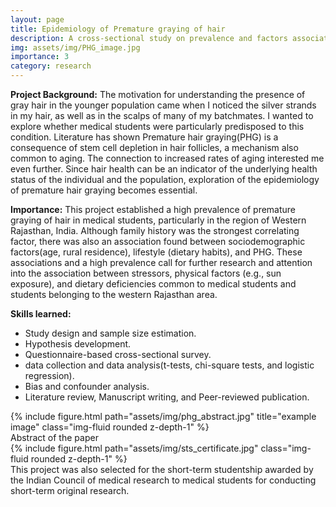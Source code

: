 ```yaml
---
layout: page
title: Epidemiology of Premature graying of hair
description: A cross-sectional study on prevalence and factors associated with hair graying at a young age.
img: assets/img/PHG_image.jpg
importance: 3
category: research
---
```


**Project Background:** The motivation for understanding the presence of gray hair in the younger population came when I noticed the silver strands in my hair, as well as in the scalps of many of my batchmates. I wanted to explore whether medical students were particularly predisposed to this condition. Literature has shown Premature hair graying(PHG) is a consequence of stem cell depletion in hair follicles, a mechanism also common to aging. The connection to increased rates of aging interested me even further. Since hair health can be an indicator of the underlying health status of the individual and the population, exploration of the epidemiology  of premature hair graying becomes essential.

**Importance:** This project established a high prevalence of premature graying of hair in medical students, particularly in the region of Western Rajasthan, India. Although family history was the strongest correlating factor, there was also an association found between sociodemographic factors(age, rural residence), lifestyle (dietary habits), and PHG. These associations and a high prevalence call for further research and attention into the association between stressors, physical factors (e.g., sun exposure), and dietary deficiencies common to medical students and students belonging to the western Rajasthan area.

**Skills learned:** 
- Study design and sample size estimation.
- Hypothesis development.
- Questionnaire-based cross-sectional survey.
- data collection and data analysis(t-tests, chi-square tests, and logistic regression).
- Bias and confounder analysis.
- Literature review, Manuscript writing, and Peer-reviewed publication.
                    
<div class="row">
    <div class="col-sm mt-3 mt-md-0">
        {% include figure.html path="assets/img/phg_abstract.jpg" title="example image" class="img-fluid rounded z-depth-1" %}
    </div>
</div>
<div class="caption">
     Abstract of the paper
</div>
<div class="row">
    <div class="col-sm mt-3 mt-md-0">
        {% include figure.html path="assets/img/sts_certificate.jpg"  class="img-fluid rounded z-depth-1" %}
    </div>
</div>
<div class="caption">
     This project was also selected for the short-term studentship awarded by the Indian Council of medical research to medical students for conducting short-term original research.
</div>


   
